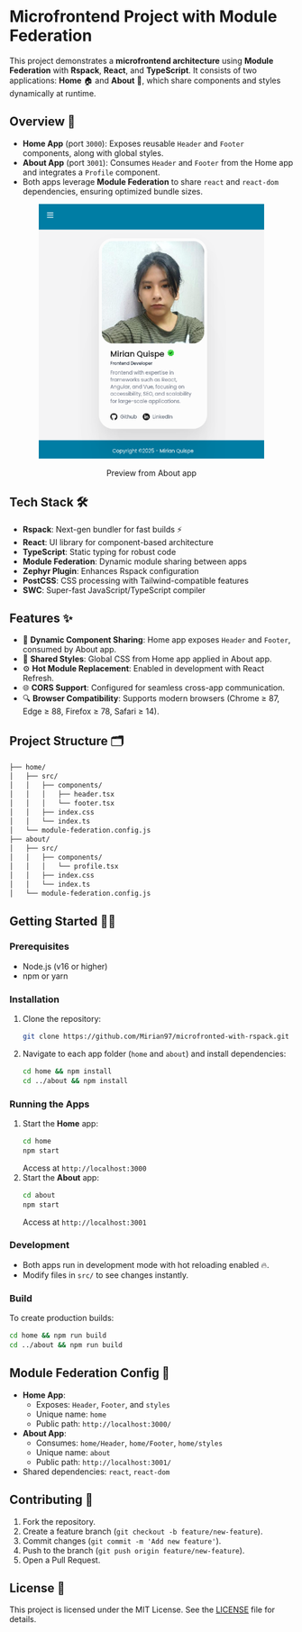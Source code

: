 # Microfrontend Project with Module Federation

This project demonstrates a **microfrontend architecture** using **Module Federation** with **Rspack**, **React**, and **TypeScript**. It consists of two applications: **Home** 🏠 and **About** 📄, which share components and styles dynamically at runtime.

## Overview 📖

- **Home App** (port `3000`): Exposes reusable `Header` and `Footer` components, along with global styles.
- **About App** (port `3001`): Consumes `Header` and `Footer` from the Home app and integrates a `Profile` component.
- Both apps leverage **Module Federation** to share `react` and `react-dom` dependencies, ensuring optimized bundle sizes.

<div align="center">
   <img src="./assets/about.png" alt="About App Preview" width="400" />
   <p>Preview from About app</p>
</div>

## Tech Stack 🛠️

- **Rspack**: Next-gen bundler for fast builds ⚡
- **React**: UI library for component-based architecture
- **TypeScript**: Static typing for robust code
- **Module Federation**: Dynamic module sharing between apps
- **Zephyr Plugin**: Enhances Rspack configuration
- **PostCSS**: CSS processing with Tailwind-compatible features
- **SWC**: Super-fast JavaScript/TypeScript compiler

## Features ✨

- 📡 **Dynamic Component Sharing**: Home app exposes `Header` and `Footer`, consumed by About app.
- 🎨 **Shared Styles**: Global CSS from Home app applied in About app.
- ⚙️ **Hot Module Replacement**: Enabled in development with React Refresh.
- 🌐 **CORS Support**: Configured for seamless cross-app communication.
- 🔍 **Browser Compatibility**: Supports modern browsers (Chrome ≥ 87, Edge ≥ 88, Firefox ≥ 78, Safari ≥ 14).

## Project Structure 🗂️

```
├── home/
│   ├── src/
│   │   ├── components/
│   │   │   ├── header.tsx
│   │   │   └── footer.tsx
│   │   ├── index.css
│   │   └── index.ts
│   └── module-federation.config.js
├── about/
│   ├── src/
│   │   ├── components/
│   │   │   └── profile.tsx
│   │   ├── index.css
│   │   └── index.ts
│   └── module-federation.config.js
```

## Getting Started 🏃‍♂️

### Prerequisites

- Node.js (v16 or higher)
- npm or yarn

### Installation

1. Clone the repository:
   ```bash
   git clone https://github.com/Mirian97/microfronted-with-rspack.git
   ```
2. Navigate to each app folder (`home` and `about`) and install dependencies:
   ```bash
   cd home && npm install
   cd ../about && npm install
   ```

### Running the Apps

1. Start the **Home** app:
   ```bash
   cd home
   npm start
   ```
   Access at `http://localhost:3000`
2. Start the **About** app:
   ```bash
   cd about
   npm start
   ```
   Access at `http://localhost:3001`

### Development

- Both apps run in development mode with hot reloading enabled 🔥.
- Modify files in `src/` to see changes instantly.

### Build

To create production builds:

```bash
cd home && npm run build
cd ../about && npm run build
```

## Module Federation Config 🧩

- **Home App**:
  - Exposes: `Header`, `Footer`, and `styles`
  - Unique name: `home`
  - Public path: `http://localhost:3000/`
- **About App**:
  - Consumes: `home/Header`, `home/Footer`, `home/styles`
  - Unique name: `about`
  - Public path: `http://localhost:3001/`
- Shared dependencies: `react`, `react-dom`

## Contributing 🤝

1. Fork the repository.
2. Create a feature branch (`git checkout -b feature/new-feature`).
3. Commit changes (`git commit -m 'Add new feature'`).
4. Push to the branch (`git push origin feature/new-feature`).
5. Open a Pull Request.

## License 📜

This project is licensed under the MIT License. See the [LICENSE](LICENSE) file for details.
